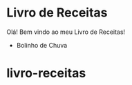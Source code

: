 # Livro de Receitas

Olá! Bem vindo ao meu Livro de Receitas!

- Bolinho de Chuva

# livro-receitas
